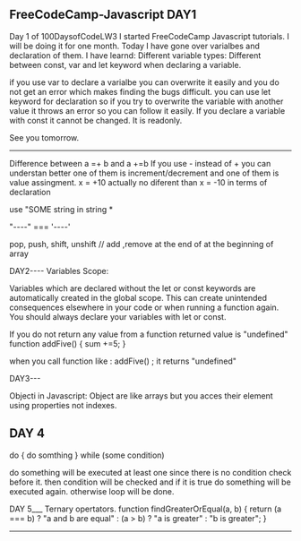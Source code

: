 FreeCodeCamp-Javascript 
DAY1
---
Day 1 of 100DaysofCodeLW3 I started FreeCodeCamp Javascript tutorials. I will be doing it for one month. 
Today I have gone over varialbes and declaration of them. 
I have learnd:
Different variable types:
Different between const, var and let keyword when declaring a variable.

if you use var to declare a varialbe you can overwrite it easily and you do not get an error which makes finding the bugs difficult.
you can use let keyword for declaration so if you try to overwrite the variable with another value it throws an error so you can follow it easily. 
If you declare a variable with const it cannot be changed. It is readonly. 

See you tomorrow. 

------
Difference between a =+ b and a +=b 
If you use - instead of + you can understan better one of them is increment/decrement and one of them is value assingment. 
x = +10 actually no diferent than x = -10 in terms of declaration

use \"SOME string in string \*

"----" === '----'

pop, push, shift, unshift // add ,remove at the end of at the beginning of array


DAY2----
Variables Scope:

Variables which are declared without the let or const keywords are automatically created in the global scope. This can create unintended consequences elsewhere in your code or when running a function again. You should always declare your variables with let or const.

If you do not return any value from a function returned value is "undefined"
function addFive() {
    sum +=5;
    }

when you call function like :
addFive() ;
it returns "undefined"

DAY3---

Objecti in Javascript:
Object are like arrays but you acces their element using properties not indexes.

DAY 4
----
do {
    do somthing
} while (some condition)


do something will be executed at least one since there is no condition check before it. 
then condition will be checked and if it is true do something will be executed again. otherwise loop will be done.

DAY 5___
Ternary opertators.
function findGreaterOrEqual(a, b) {
  return (a === b) ? "a and b are equal" 
    : (a > b) ? "a is greater" 
    : "b is greater";
}

----